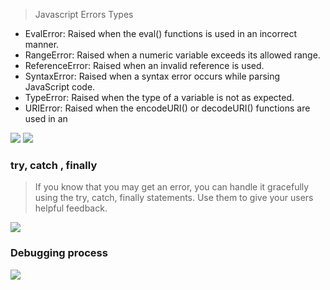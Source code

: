 
>Javascript Errors Types

- EvalError: Raised when the eval() functions is used in an incorrect manner.
- RangeError: Raised when a numeric variable exceeds its allowed range.
- ReferenceError: Raised when an invalid reference is used.
- SyntaxError: Raised when a syntax error occurs while parsing JavaScript code.
- TypeError: Raised when the type of a variable is not as expected.
- URIError: Raised when the encodeURI() or decodeURI() functions are used in an

![](https://www.bookofnetwork.com/images/javascript-images/JS_Slide-120_03Mar17_1111.png)
![](https://miro.medium.com/max/2880/1*BwARRnm0-gFoh-Rq_ubbwQ.png)

### try, catch , finally

>If you know that you may get an error, you can handle
it gracefully using the try, catch, finally statements.
Use them to give your users helpful feedback.

![](https://cdn.javascripttutorial.net/wp-content/uploads/2019/12/javascript-try-catch-1-1.png)

### Debugging process

![](https://d1jnx9ba8s6j9r.cloudfront.net/blog/wp-content/uploads/2019/08/debuuging-steps-528x294.png)